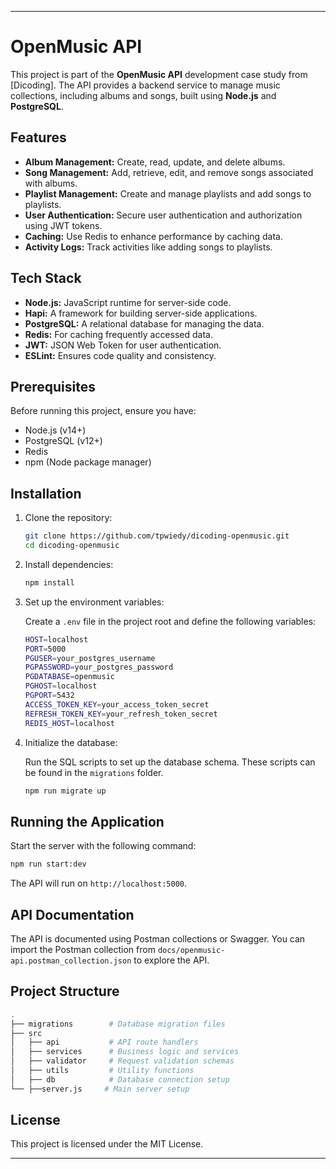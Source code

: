 
---

# OpenMusic API

This project is part of the **OpenMusic API** development case study from [Dicoding]. The API provides a backend service to manage music collections, including albums and songs, built using **Node.js** and **PostgreSQL**.

## Features

- **Album Management:** Create, read, update, and delete albums.
- **Song Management:** Add, retrieve, edit, and remove songs associated with albums.
- **Playlist Management:** Create and manage playlists and add songs to playlists.
- **User Authentication:** Secure user authentication and authorization using JWT tokens.
- **Caching:** Use Redis to enhance performance by caching data.
- **Activity Logs:** Track activities like adding songs to playlists.

## Tech Stack

- **Node.js:** JavaScript runtime for server-side code.
- **Hapi:** A framework for building server-side applications.
- **PostgreSQL:** A relational database for managing the data.
- **Redis:** For caching frequently accessed data.
- **JWT:** JSON Web Token for user authentication.
- **ESLint:** Ensures code quality and consistency.

## Prerequisites

Before running this project, ensure you have:

- Node.js (v14+)
- PostgreSQL (v12+)
- Redis
- npm (Node package manager)

## Installation

1. Clone the repository:

    ```bash
    git clone https://github.com/tpwiedy/dicoding-openmusic.git
    cd dicoding-openmusic
    ```

2. Install dependencies:

    ```bash
    npm install
    ```

3. Set up the environment variables:

    Create a `.env` file in the project root and define the following variables:

    ```bash
    HOST=localhost
    PORT=5000
    PGUSER=your_postgres_username
    PGPASSWORD=your_postgres_password
    PGDATABASE=openmusic
    PGHOST=localhost
    PGPORT=5432
    ACCESS_TOKEN_KEY=your_access_token_secret
    REFRESH_TOKEN_KEY=your_refresh_token_secret
    REDIS_HOST=localhost
    ```

4. Initialize the database:

    Run the SQL scripts to set up the database schema. These scripts can be found in the `migrations` folder.

    ```bash
    npm run migrate up
    ```

## Running the Application

Start the server with the following command:

```bash
npm run start:dev
```

The API will run on `http://localhost:5000`.

## API Documentation

The API is documented using Postman collections or Swagger. You can import the Postman collection from `docs/openmusic-api.postman_collection.json` to explore the API.


## Project Structure

```bash
.
├── migrations        # Database migration files
├── src
│   ├── api           # API route handlers
│   ├── services      # Business logic and services
│   ├── validator     # Request validation schemas
│   ├── utils         # Utility functions
│   ├── db            # Database connection setup
└── ├──server.js     # Main server setup
```

## License

This project is licensed under the MIT License.

---
